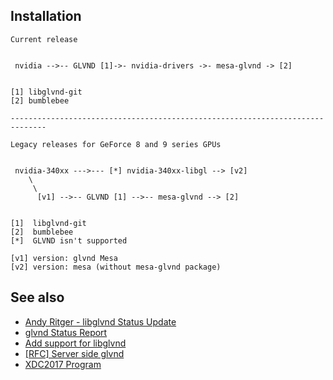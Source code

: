 Installation
------------

```
Current release


 nvidia -->-- GLVND [1]->- nvidia-drivers ->- mesa-glvnd -> [2]


[1] libglvnd-git
[2] bumblebee

------------------------------------------------------------------------------

Legacy releases for GeForce 8 and 9 series GPUs


 nvidia-340xx --->--- [*] nvidia-340xx-libgl --> [v2]
    \
     \
      [v1] -->-- GLVND [1] -->-- mesa-glvnd --> [2]


[1]  libglvnd-git
[2]  bumblebee
[*]  GLVND isn't supported

[v1] version: glvnd Mesa
[v2] version: mesa (without mesa-glvnd package)
```

See also
--------

* [Andy Ritger - libglvnd Status Update](https://www.youtube.com/watch?v=4PflCyiULO4&feature=youtu.be&t=10156)
* [glvnd Status Report](https://www.x.org/wiki/Events/XDC2016/Program/xdc-2016-glvnd-status.pdf)
* [Add support for libglvnd](https://bugs.freedesktop.org/show_bug.cgi?id=92877)
* [[RFC] Server side glvnd](https://lists.x.org/archives/xorg-devel/2017-July/054118.html)
* [XDC2017 Program](https://www.x.org/wiki/Events/XDC2017/Program/)